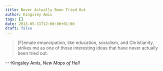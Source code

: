 ```yaml
---
title: Never Actually Been Tried Out
author: Kingsley Amis
tags: []
date: 2013-05-31T12:00:00+01:00
draft: false
---
```


> [F]emale emancipation, like education, socialism, and Christianity, strikes me as one of those interesting ideas that have never actually been tried out.

---Kingsley Amis, _New Maps of Hell_
